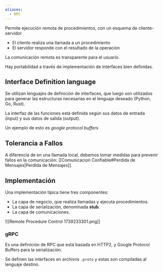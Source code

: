 ```yaml
---
aliases:
  - RPC
---
```


Permite ejecución remota de procedimientos, con un esquema de cliente-servidor

- El cliente realiza una llamada a un procedimiento
- El servidor responde con el resultado de la operación

La comunicación remota es transparente para el usuario.

Hay portabilidad a través de implementación de interfaces bien definidas.

## Interface Definition language

Se utilizan lenguajes de definición de interfaces, que luego son utilizados para generar las estructuras necesarias en el lenguaje deseado (Python, Go, Rust).

La interfaz de las funciones está definida según sus datos de entrada (input) y sus datos de salida (output).

Un ejemplo de esto es *google protocol buffers*

## Tolerancia a Fallos

A diferencia de en una llamada local, debemos tomar medidas para prevenir fallos en la comunicación: [[Comunicacion Confiable#Perdida de Mensajes|Perdida de Mensajes]].

## Implementación

Una implementación típica tiene tres componentes:

- La capa de negocio, que realiza llamadas y ejecuta procedimientos.
- La capa de serialización, denominada **stub**.
- La capa de comunicaciones.

![[Remote Procedure Control 1739233301.png]]

### gRPC

Es una definición de RPC que está basada en HTTP2, y Google Protocol Buffers para la serialización.

Se definen las interfaces en archivos `.proto` y estas son compiladas al lenguaje destino.
